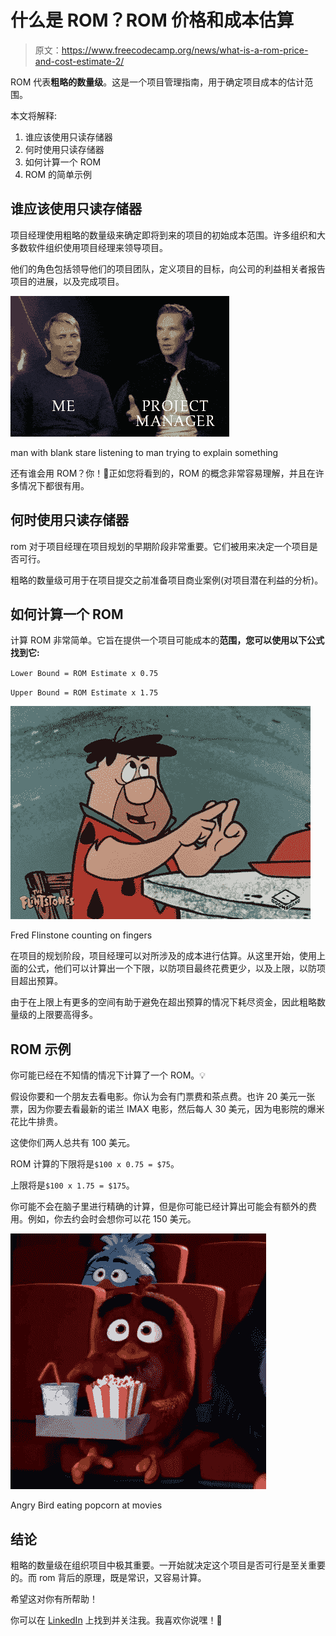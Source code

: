 # 什么是 ROM？ROM 价格和成本估算

> 原文：<https://www.freecodecamp.org/news/what-is-a-rom-price-and-cost-estimate-2/>

ROM 代表**粗略的数量级**。这是一个项目管理指南，用于确定项目成本的估计范围。

本文将解释:

1.  谁应该使用只读存储器
2.  何时使用只读存储器
3.  如何计算一个 ROM
4.  ROM 的简单示例

## 谁应该使用只读存储器

项目经理使用粗略的数量级来确定即将到来的项目的初始成本范围。许多组织和大多数软件组织使用项目经理来领导项目。

他们的角色包括领导他们的项目团队，定义项目的目标，向公司的利益相关者报告项目的进展，以及完成项目。

![pm](img/90f6372cc052bd4fefff13a4c898ecbf.png)

man with blank stare listening to man trying to explain something

还有谁会用 ROM？你！👊正如您将看到的，ROM 的概念非常容易理解，并且在许多情况下都很有用。

## 何时使用只读存储器

rom 对于项目经理在项目规划的早期阶段非常重要。它们被用来决定一个项目是否可行。

粗略的数量级可用于在项目提交之前准备项目商业案例(对项目潜在利益的分析)。

## 如何计算一个 ROM

计算 ROM 非常简单。它旨在提供一个项目可能成本的**范围，您可以使用以下公式找到它:**

`Lower Bound = ROM Estimate x 0.75`

`Upper Bound = ROM Estimate x 1.75`

![fred](img/1d8ee5620925f1b16452111d1a45b047.png)

Fred Flinstone counting on fingers

在项目的规划阶段，项目经理可以对所涉及的成本进行估算。从这里开始，使用上面的公式，他们可以计算出一个下限，以防项目最终花费更少，以及上限，以防项目超出预算。

由于在上限上有更多的空间有助于避免在超出预算的情况下耗尽资金，因此粗略数量级的上限要高得多。

## ROM 示例

你可能已经在不知情的情况下计算了一个 ROM。💡

假设你要和一个朋友去看电影。你认为会有门票费和茶点费。也许 20 美元一张票，因为你要去看最新的诺兰 IMAX 电影，然后每人 30 美元，因为电影院的爆米花比牛排贵。

这使你们两人总共有 100 美元。

ROM 计算的下限将是`$100 x 0.75 = $75`。

上限将是`$100 x 1.75 = $175`。

你可能不会在脑子里进行精确的计算，但是你可能已经计算出可能会有额外的费用。例如，你去约会时会想你可以花 150 美元。

![movie](img/2f802c38a4cccbcec6a2486da9c5f636.png)

Angry Bird eating popcorn at movies

## 结论

粗略的数量级在组织项目中极其重要。一开始就决定这个项目是否可行是至关重要的。而 rom 背后的原理，既是常识，又容易计算。

希望这对你有所帮助！

你可以在 [LinkedIn](https://www.linkedin.com/in/eamonncottrell/) 上找到并关注我。我喜欢你说嘿！👋